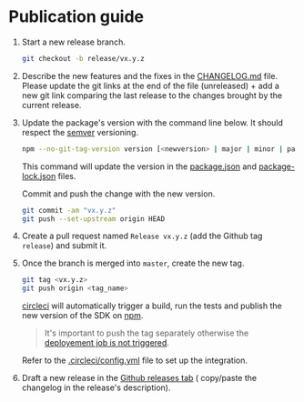 # Publication guide

1. Start a new release branch.

    ```sh
    git checkout -b release/vx.y.z
    ```

2. Describe the new features and the fixes in the [CHANGELOG.md](CHANGELOG.md) file.
   Please update the git links at the end of the file (unreleased) + add a new git link comparing
   the last release to the changes brought by the current release.


3. Update the package's version with the command line below. It should respect the [semver](https://semver.org)
   versioning.

    ```sh
    npm --no-git-tag-version version [<newversion> | major | minor | patch]
    ```

   This command will update the version in the [package.json](package.json) and [package-lock.json](package-lock.json)
   files.

   Commit and push the change with the new version.

    ```sh
    git commit -am "vx.y.z"
    git push --set-upstream origin HEAD
    ```

4. Create a pull request named `Release vx.y.z` (add the Github tag `release`) and submit it.

5. Once the branch is merged into `master`, create the new tag.

    ```sh
    git tag <vx.y.z>
    git push origin <tag_name>
    ```

   [circleci](https://circleci.com) will automatically trigger a build, run the tests and publish the new version of the
   SDK on [npm](https://www.npmjs.com/package/@reachfive/identity-ui).

   > It's important to push the tag separately otherwise the [deployement job is not triggered](https://support.circleci.com/hc/en-us/articles/115013854347-Jobs-builds-not-triggered-when-pushing-tag).

   Refer to the [.circleci/config.yml](.circleci/config.yml) file to set up the integration.

6. Draft a new release in the [Github releases tab](https://github.com/ReachFive/identity-web-ui-sdk/releases) (
   copy/paste the changelog in the release's description).
